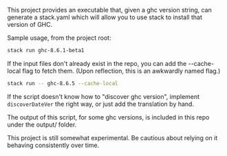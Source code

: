 This project provides an executable that, given a ghc version string,
can generate a stack.yaml which will allow you to use stack to install
that version of GHC.

Sample usage, from the project root:

```bash
stack run ghc-8.6.1-beta1
```

If the input files don't already exist in the repo,
you can add the --cache-local flag to fetch them.
(Upon reflection, this is an awkwardly named flag.)

```bash
stack run -- ghc-8.6.5 --cache-local
```

If the script doesn't know how to "discover ghc version",
implement `discoverDateVer` the right way, or just add the translation
by hand.

The output of this script, for some ghc versions, is included in this repo
under the output/ folder.

This project is still somewhat experimental.
Be cautious about relying on it behaving consistently over time.
